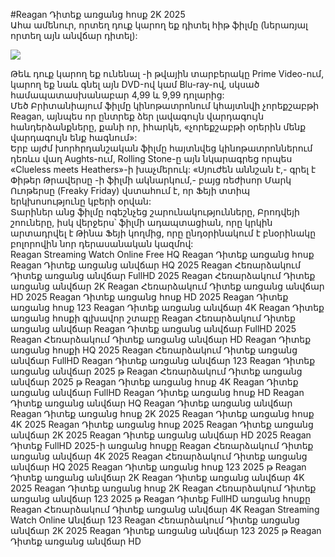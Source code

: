 #Reagan Դիտեք առցանց հոսք 2K 2025  
Ահա ամենուր, որտեղ դուք կարող եք դիտել հիթ ֆիլմը (ներառյալ որտեղ այն անվճար դիտել):  
  
[![](https://i.imgur.com/qSNzIqt.png)](https://movie.rssnews.media/jYWDScsam.php)  
  
Թեև դուք կարող եք ունենալ -ի թվային տարբերակը Prime Video-ում, կարող եք նաև գնել այն DVD-ով կամ Blu-ray-ով, սկսած համապատասխանաբար 4,99 և 9,99 դոլարից:  
Մեծ Բրիտանիայում ֆիլմը կինոթատրոնում կհայտնվի չորեքշաբթի Reagan, այնպես որ ընտրեք ձեր լավագույն վարդագույն հանդերձանքները, քանի որ, իհարկե, «չորեքշաբթի օրերին մենք վարդագույն ենք հագնում»:  
Երբ այժմ խորհրդանշական ֆիլմը հայտնվեց կինոթատրոններում դեռևս վաղ Aughts-ում, Rolling Stone-ը այն նկարագրեց որպես «Clueless meets Heathers»-ի խաչմերուկ: «Սյուժեն աննշան է,- գրել է Փիթեր Թրավերսը -ի ֆիլմի ակնարկում,- բայց ռեժիսոր Մարկ Ուոթերսը (Freaky Friday) վստահում է, որ Ֆեյի տտիպ երկխոսությունը կբերի օրվան:  
Տարիներ անց ֆիլմը ոգեշնչեց շարունակությունները, Բրոդվեյի շոուները, իսկ վերջերս՝ ֆիլմի ադապտացիան, որը կրկին արտադրվել է Թինա Ֆեյի կողմից, որը ընդօրինակում է բնօրինակը բոլորովին նոր դերասանական կազմով:  
Reagan Streaming Watch Online Free HQ
Reagan Դիտեք առցանց հոսք
Reagan Դիտեք առցանց անվճար HQ 2025
Reagan Հեռարձակում Դիտեք առցանց անվճար FullHD 2025
Reagan Հեռարձակում Դիտեք առցանց անվճար 2K
Reagan Հեռարձակում Դիտեք առցանց անվճար HD 2025
Reagan Դիտեք առցանց հոսք HD 2025
Reagan Դիտեք առցանց հոսք 123
Reagan Դիտեք առցանց անվճար 4K
Reagan Դիտեք առցանց հոսքի գլխավոր շտաբը
Reagan Հեռարձակում Դիտեք առցանց անվճար
Reagan Դիտեք առցանց անվճար FullHD 2025
Reagan Հեռարձակում Դիտեք առցանց անվճար HD
Reagan Դիտեք առցանց հոսքի HQ 2025
Reagan Հեռարձակում Դիտեք առցանց անվճար FullHD
Reagan Դիտեք առցանց անվճար 123
Reagan Դիտեք առցանց անվճար 2025 թ
Reagan Հեռարձակում Դիտեք առցանց անվճար 2025 թ
Reagan Դիտեք առցանց հոսք 4K
Reagan Դիտեք առցանց անվճար FullHD
Reagan Դիտեք առցանց հոսք HD
Reagan Դիտեք առցանց անվճար HQ
Reagan Դիտեք առցանց անվճար
Reagan Դիտեք առցանց հոսք 2K 2025
Reagan Դիտեք առցանց հոսք 4K 2025
Reagan Դիտեք առցանց հոսք 2025
Reagan Դիտեք առցանց անվճար 2K 2025
Reagan Դիտեք առցանց անվճար HD 2025
Reagan Դիտեք FullHD 2025-ի առցանց հոսքը
Reagan Հեռարձակում Դիտեք առցանց անվճար 4K 2025
Reagan Հեռարձակում Դիտեք առցանց անվճար HQ 2025
Reagan Դիտեք առցանց հոսք 123 2025 թ
Reagan Դիտեք առցանց անվճար 2K
Reagan Դիտեք առցանց անվճար 4K 2025
Reagan Դիտեք առցանց հոսք 2K
Reagan Հեռարձակում Դիտեք առցանց անվճար 123 2025 թ
Reagan Դիտեք FullHD առցանց հոսքը
Reagan Հեռարձակում Դիտեք առցանց անվճար 4K
Reagan Streaming Watch Online Անվճար 123
Reagan Հեռարձակում Դիտեք առցանց անվճար 2K 2025
Reagan Դիտեք առցանց անվճար 123 2025 թ
Reagan Դիտեք առցանց անվճար HD